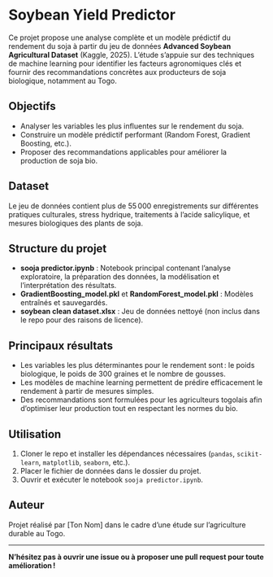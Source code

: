 # Soybean Yield Predictor

Ce projet propose une analyse complète et un modèle prédictif du rendement du soja à partir du jeu de données **Advanced Soybean Agricultural Dataset** (Kaggle, 2025). L’étude s’appuie sur des techniques de machine learning pour identifier les facteurs agronomiques clés et fournir des recommandations concrètes aux producteurs de soja biologique, notamment au Togo.

## Objectifs

- Analyser les variables les plus influentes sur le rendement du soja.
- Construire un modèle prédictif performant (Random Forest, Gradient Boosting, etc.).
- Proposer des recommandations applicables pour améliorer la production de soja bio.

## Dataset

Le jeu de données contient plus de 55 000 enregistrements sur différentes pratiques culturales, stress hydrique, traitements à l’acide salicylique, et mesures biologiques des plants de soja.

## Structure du projet

- **sooja predictor.ipynb** : Notebook principal contenant l’analyse exploratoire, la préparation des données, la modélisation et l’interprétation des résultats.
- **GradientBoosting_model.pkl** et **RandomForest_model.pkl** : Modèles entraînés et sauvegardés.
- **soybean clean dataset.xlsx** : Jeu de données nettoyé (non inclus dans le repo pour des raisons de licence).

## Principaux résultats

- Les variables les plus déterminantes pour le rendement sont : le poids biologique, le poids de 300 graines et le nombre de gousses.
- Les modèles de machine learning permettent de prédire efficacement le rendement à partir de mesures simples.
- Des recommandations sont formulées pour les agriculteurs togolais afin d’optimiser leur production tout en respectant les normes du bio.

## Utilisation

1. Cloner le repo et installer les dépendances nécessaires (`pandas`, `scikit-learn`, `matplotlib`, `seaborn`, etc.).
2. Placer le fichier de données dans le dossier du projet.
3. Ouvrir et exécuter le notebook `sooja predictor.ipynb`.

## Auteur

Projet réalisé par [Ton Nom] dans le cadre d’une étude sur l’agriculture durable au Togo.

---

**N’hésitez pas à ouvrir une issue ou à proposer une pull request pour toute amélioration !**
